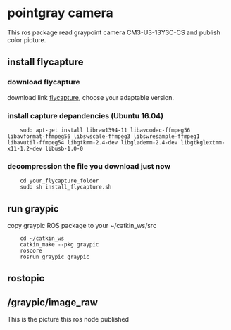 # pointgray camera
This ros package read graypoint camera CM3-U3-13Y3C-CS and publish color picture.
## install flycapture

### download flycapture
 download link [flycapture]("https://flir.app.boxcn.net/v/Flycapture2SDK"), choose your adaptable version.

### install capture depandencies (Ubuntu 16.04)
```
    sudo apt-get install libraw1394-11 libavcodec-ffmpeg56 libavformat-ffmpeg56 libswscale-ffmpeg3 libswresample-ffmpeg1 libavutil-ffmpeg54 libgtkmm-2.4-dev libglademm-2.4-dev libgtkglextmm-x11-1.2-dev libusb-1.0-0
```
### decompression the file you download just now 

```
    cd your_flycapture_folder
    sudo sh install_flycapture.sh
```
## run graypic
copy graypic ROS package to your ~/catkin_ws/src
```
    cd ~/catkin_ws
    catkin_make --pkg graypic 
    roscore
    rosrun graypic graypic
```

## rostopic 
 
## /graypic/image_raw
This is the picture this ros node published
